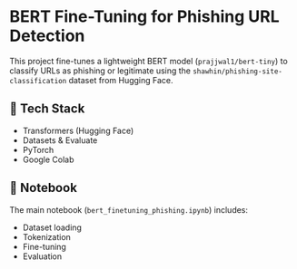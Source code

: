 #  BERT Fine-Tuning for Phishing URL Detection

This project fine-tunes a lightweight BERT model (`prajjwal1/bert-tiny`) to classify URLs as phishing or legitimate using the `shawhin/phishing-site-classification` dataset from Hugging Face.

## 🔧 Tech Stack
- Transformers (Hugging Face)
- Datasets & Evaluate
- PyTorch
- Google Colab

## 📘 Notebook
The main notebook (`bert_finetuning_phishing.ipynb`) includes:
- Dataset loading
- Tokenization
- Fine-tuning
- Evaluation


